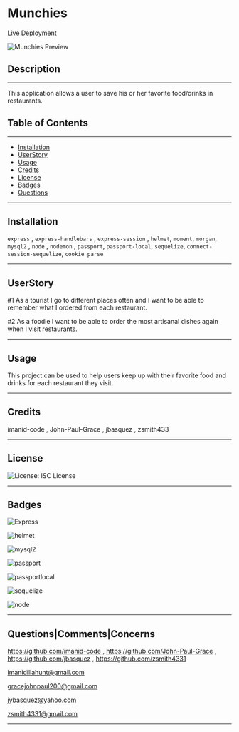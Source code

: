 # Munchies

[Live Deployment](https://project2-teamfive.herokuapp.com/)

![Munchies Preview](public/assets/img/preview.png)

    
## Description

   
---
This application allows a user to save his or her favorite food/drinks in restaurants.
    
## Table of Contents 
     
---
* [Installation](#Installation)
* [UserStory](#UserStory)
* [Usage](#Usage)
* [Credits](#Credits)
* [License](#License)
* [Badges](#Badges)
* [Questions](#Questions|Comments|Concerns)
    
---
## Installation

`express` , `express-handlebars` , `express-session` , `helmet`, `moment`, `morgan`, `mysql2` , `node` , `nodemon` , `passport`, `passport-local`, `sequelize`, `connect-session-sequelize`, `cookie parse`

---

## UserStory

#1 As a tourist I go to different places often and I want to be able to remember what I ordered from each restaurant.

 #2 As a foodie I want to be able to order the most artisanal dishes again when I visit restaurants.

---

## Usage 

This project can be used to help users keep up with their favorite food and drinks for each restaurant they visit. 

---


## Credits 

imanid-code , John-Paul-Grace , jbasquez , zsmith433

---



## License

![License: ISC License](https://img.shields.io/badge/License-ISC-blueviolet.svg)


---

## Badges 

![Express](https://img.shields.io/badge/Express-30%25-brightgreen)

![helmet](https://img.shields.io/badge/Helmet-10%25-yellow)

![mysql2](https://img.shields.io/badge/mysql2-10%25-blue)

![passport](https://img.shields.io/badge/Passport-10%25-red)

![passportlocal](https://img.shields.io/badge/Passportlocal-10%25-pink)

![sequelize](https://img.shields.io/badge/Sequelize-10%25-orange)

![node](https://img.shields.io/badge/Node-10%25-purple)

---

## Questions|Comments|Concerns

https://github.com/imanid-code , https://github.com/John-Paul-Grace , https://github.com/jbasquez , https://github.com/zsmith4331

imanidillahunt@gmail.com 

 gracejohnpaul200@gmail.com 

 jybasquez@yahoo.com 

 zsmith4331@gmail.com
 
---

